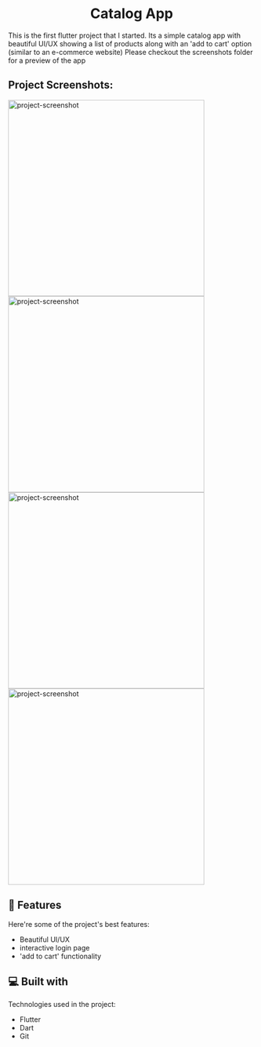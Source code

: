 <h1 align="center" id="title">Catalog App</h1>

<p id="description">This is the first flutter project that I started. Its a simple catalog app with beautiful UI/UX showing a list of products along with an 'add to cart' option (similar to an e-commerce website) Please checkout the screenshots folder for a preview of the app</p>

<h2>Project Screenshots:</h2>

<img src="https://github.com/lordADG/catalog-app/blob/main/screenshots/WhatsApp%20Image%202023-06-09%20at%206.48.50%20PM%20(1).jpeg" alt="project-screenshot"  height="400/">

<img src="https://github.com/lordADG/catalog-app/blob/main/screenshots/WhatsApp%20Image%202023-06-09%20at%206.48.50%20PM.jpeg" alt="project-screenshot"  height="400/">

<img src="https://github.com/lordADG/catalog-app/blob/main/screenshots/WhatsApp%20Image%202023-06-09%20at%206.48.51%20PM%20(1).jpeg" alt="project-screenshot"  height="400/">

<img src="https://github.com/lordADG/catalog-app/blob/main/screenshots/WhatsApp%20Image%202023-06-09%20at%206.48.51%20PM.jpeg" alt="project-screenshot"  height="400/">

  
  
<h2>🧐 Features</h2>

Here're some of the project's best features:

*   Beautiful UI/UX
*   interactive login page
*   'add to cart' functionality

  
  
<h2>💻 Built with</h2>

Technologies used in the project:

*   Flutter
*   Dart
*   Git
